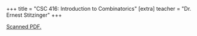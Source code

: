 +++
title = "CSC 416: Introduction to Combinatorics"
[extra]
teacher = "Dr. Ernest Stitzinger"
+++

[Scanned PDF.](csc416.pdf)

